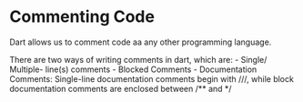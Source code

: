 # Commenting Code

Dart allows us to comment code aa any other programming language.

There are two ways of writing comments in dart, which are:
        - Single/ Multiple- line(s) comments
        - Blocked Comments
        - Documentation Comments: Single-line documentation comments begin with ///, while block documentation comments are enclosed between /** and */
